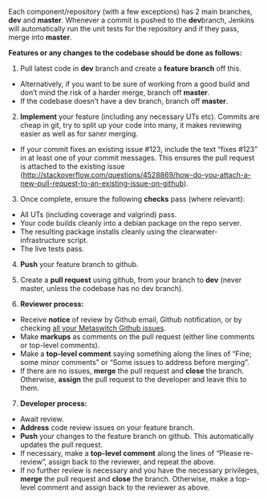 Each component/repository (with a few exceptions) has 2 main branches, <strong>dev</strong> and <strong>master</strong>. Whenever a commit is pushed to the <strong>dev</strong>branch, Jenkins will automatically run the unit tests for the repository and if they pass, merge into <strong>master</strong>.

<strong>Features or any changes to the codebase should be done as follows:</strong>

1. Pull latest code in <strong>dev</strong> branch and create a <strong>feature branch</strong> off this.
  * Alternatively, if you want to be sure of working from a good build and don&rsquo;t mind the risk of a harder merge, branch off <strong>master</strong>.
  * If the codebase doesn&rsquo;t have a dev branch, branch off <strong>master</strong>.

2. <strong>Implement</strong> your feature (including any necessary UTs etc). Commits are cheap in git, try to split up your code into many, it makes reviewing easier as well as for saner merging.
  * If your commit fixes an existing issue #123, include the text &ldquo;fixes #123&rdquo; in at least one of your commit messages. This ensures the pull request is attached to the existing issue (<a href="http://stackoverflow.com/questions/4528869/how-do-you-attach-a-new-pull-request-to-an-existing-issue-on-github">http://stackoverflow.com/questions/4528869/how-do-you-attach-a-new-pull-request-to-an-existing-issue-on-github</a>).

3. Once complete, ensure the following <strong>checks</strong> pass (where relevant):
  * All UTs (including coverage and valgrind) pass.
  * Your code builds cleanly into a debian package on the repo server.
  * The resulting package installs cleanly using the clearwater-infrastructure script.
  * The live tests pass.

4. <strong>Push</strong> your feature branch to github.

5. Create a <strong>pull request</strong> using github, from your branch to <strong>dev</strong> (never master, unless the codebase has no dev branch).

6. <strong>Reviewer process:</strong>
  * Receive <strong>notice</strong> of review by Github email, Github notification, or by checking <a href="https://github.com/organizations/Metaswitch/dashboard/issues/assigned?direction=desc&amp;state=open">all your Metaswitch Github issues</a>.
  * Make <strong>markups</strong> as comments on the pull request (either line comments or top-level comments).
  * Make a <strong>top-level comment</strong> saying something along the lines of &ldquo;Fine; some minor comments&rdquo; or &ldquo;Some issues to address before merging&rdquo;.
  * If there are no issues, <strong>merge</strong> the pull request and <strong>close</strong> the branch. Otherwise, <strong>assign</strong> the pull request to the developer and leave this to them.

7. <strong>Developer process:</strong>
  * Await review.
  * <strong>Address</strong> code review issues on your feature branch.
  * <strong>Push</strong> your changes to the feature branch on github. This automatically updates the pull request.
  * If necessary, make a <strong>top-level comment</strong> along the lines of &ldquo;Please re-review&rdquo;, assign back to the reviewer, and repeat the above.
  * If no further review is necessary and you have the necessary privileges, <strong>merge</strong> the pull request and <strong>close</strong> the branch.  Otherwise, make a top-level comment and assign back to the reviewer as above.
